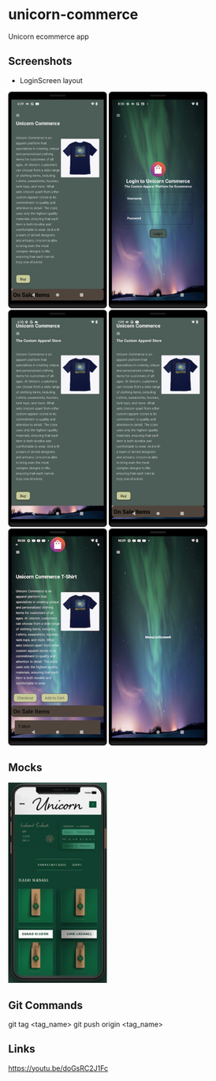 # unicorn-commerce
Unicorn ecommerce app



## Screenshots
* LoginScreen layout
<img src="https://raw.githubusercontent.com/arunabhdas/unicorn-commerce/main/screenshots/screenshot_0.png" width="200"/>
<img src="https://raw.githubusercontent.com/arunabhdas/unicorn-commerce/main/screenshots/screenshot_2.png" width="200"/>
<img src="https://raw.githubusercontent.com/arunabhdas/unicorn-commerce/main/screenshots/screenshot_3.png" width="200"/>
<img src="https://raw.githubusercontent.com/arunabhdas/unicorn-commerce/main/screenshots/screenshot_4.png" width="200"/>
<img src="https://raw.githubusercontent.com/arunabhdas/unicorn-commerce/develop/screenshots/screenshot_5_1.png" width="200"/>
<img src="https://raw.githubusercontent.com/arunabhdas/unicorn-commerce/develop/screenshots/screenshot_5_2.png" width="200"/>

## Mocks
<img src="https://raw.githubusercontent.com/arunabhdas/unicorn-commerce/develop/mocks/mock_4_3_resized.jpg" width="200"/>

## Git Commands
git tag <tag_name>
git push origin <tag_name>

## Links

https://youtu.be/doGsRC2J1Fc


